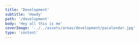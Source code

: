 ```yaml
---
title: 'Development'
subtitle: 'Howdy'
path: '/development'
body: 'Hey all this is me'
coverImage: '../../assets/areas/development/pacalendar.jpg'
type: 'content'
---
```

